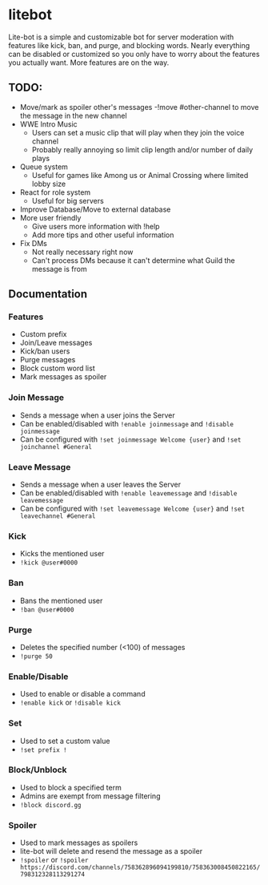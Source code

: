# litebot
Lite-bot is a simple and customizable bot for server moderation with features like kick, ban, and purge, and blocking words. Nearly everything can be disabled or customized so you only have to worry about the features you actually want. More features are on the way.

## TODO:
- Move/mark as spoiler other's messages
    -!move #other-channel to move the message in the new channel
- WWE Intro Music
    - Users can set a music clip that will play when they join the voice channel
    - Probably really annoying so limit clip length and/or number of daily plays
- Queue system
    - Useful for games like Among us or Animal Crossing where limited lobby size
- React for role system
    - Useful for big servers
- Improve Database/Move to external database
- More user friendly
    - Give users more information with !help
    - Add more tips and other useful information
- Fix DMs
    - Not really necessary right now
    - Can't process DMs because it can't determine what Guild the message is from

## Documentation

### Features
- Custom prefix
- Join/Leave messages 
- Kick/ban users
- Purge messages
- Block custom word list
- Mark messages as spoiler

### Join Message
- Sends a message when a user joins the Server
- Can be enabled/disabled with `!enable joinmessage` and `!disable joinmessage`
- Can be configured with `!set joinmessage Welcome {user}` and `!set joinchannel #General`

### Leave Message
- Sends a message when a user leaves the Server
- Can be enabled/disabled with `!enable leavemessage` and `!disable leavemessage`
- Can be configured with `!set leavemessage Welcome {user}` and `!set leavechannel #General`

### Kick
- Kicks the mentioned user
- `!kick @user#0000`

### Ban
- Bans the mentioned user
- `!ban @user#0000`

### Purge
- Deletes the specified number (<100) of messages
- `!purge 50`

### Enable/Disable
- Used to enable or disable a command
- `!enable kick` or `!disable kick`

### Set
- Used to set a custom value
- `!set prefix !`

### Block/Unblock
- Used to block a specified term
- Admins are exempt from message filtering
- `!block discord.gg`

### Spoiler
- Used to mark messages as spoilers
- lite-bot will delete and resend the message as a spoiler
- `!spoiler` or `!spoiler https://discord.com/channels/758362896094199810/758363008450822165/798312328113291274`